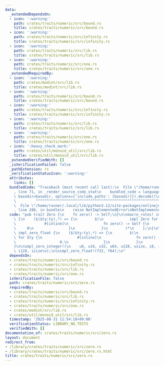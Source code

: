 ```yaml
---
data:
  _extendedDependsOn:
  - icon: ':warning:'
    path: crates/traits/numeric/src/bound.rs
    title: crates/traits/numeric/src/bound.rs
  - icon: ':warning:'
    path: crates/traits/numeric/src/infinity.rs
    title: crates/traits/numeric/src/infinity.rs
  - icon: ':warning:'
    path: crates/traits/numeric/src/lib.rs
    title: crates/traits/numeric/src/lib.rs
  - icon: ':warning:'
    path: crates/traits/numeric/src/one.rs
    title: crates/traits/numeric/src/one.rs
  _extendedRequiredBy:
  - icon: ':warning:'
    path: crates/modint/src/lib.rs
    title: crates/modint/src/lib.rs
  - icon: ':warning:'
    path: crates/traits/numeric/src/bound.rs
    title: crates/traits/numeric/src/bound.rs
  - icon: ':warning:'
    path: crates/traits/numeric/src/infinity.rs
    title: crates/traits/numeric/src/infinity.rs
  - icon: ':warning:'
    path: crates/traits/numeric/src/lib.rs
    title: crates/traits/numeric/src/lib.rs
  - icon: ':warning:'
    path: crates/traits/numeric/src/one.rs
    title: crates/traits/numeric/src/one.rs
  - icon: ':heavy_check_mark:'
    path: crates/util/monoid_util/src/lib.rs
    title: crates/util/monoid_util/src/lib.rs
  _extendedVerifiedWith: []
  _isVerificationFailed: false
  _pathExtension: rs
  _verificationStatusIcon: ':warning:'
  attributes:
    links: []
  bundledCode: "Traceback (most recent call last):\n  File \"/home/runner/.local/lib/python3.12/site-packages/onlinejudge_verify/documentation/build.py\"\
    , line 71, in _render_source_code_stat\n    bundled_code = language.bundle(stat.path,\
    \ basedir=basedir, options={'include_paths': [basedir]}).decode()\n          \
    \         ^^^^^^^^^^^^^^^^^^^^^^^^^^^^^^^^^^^^^^^^^^^^^^^^^^^^^^^^^^^^^^^^^^^^^^^^^^^^^^^^^\n\
    \  File \"/home/runner/.local/lib/python3.12/site-packages/onlinejudge_verify/languages/rust.py\"\
    , line 288, in bundle\n    raise NotImplementedError\nNotImplementedError\n"
  code: "pub trait Zero {\n    fn zero() -> Self;\n}\n\nmacro_rules! impl_zero_integer\
    \ {\n    ($($ty:ty),*) => {\n        $(\n            impl Zero for $ty {\n   \
    \             #[inline]\n                fn zero() -> Self {\n               \
    \     0\n                }\n            }\n        )*\n    };\n}\n\nmacro_rules!\
    \ impl_zero_float {\n    ($($ty:ty),*) => {\n        $(\n            impl Zero\
    \ for $ty {\n                #[inline]\n                fn zero() -> Self {\n\
    \                    0.\n                }\n            }\n        )*\n    };\n\
    }\n\nimpl_zero_integer!(\n    u8, u16, u32, u64, u128, usize, i8, i16, i32, i64,\
    \ i128, isize\n);\n\nimpl_zero_float!(f32, f64);\n"
  dependsOn:
  - crates/traits/numeric/src/bound.rs
  - crates/traits/numeric/src/infinity.rs
  - crates/traits/numeric/src/lib.rs
  - crates/traits/numeric/src/one.rs
  isVerificationFile: false
  path: crates/traits/numeric/src/zero.rs
  requiredBy:
  - crates/traits/numeric/src/bound.rs
  - crates/traits/numeric/src/lib.rs
  - crates/traits/numeric/src/infinity.rs
  - crates/traits/numeric/src/one.rs
  - crates/modint/src/lib.rs
  - crates/util/monoid_util/src/lib.rs
  timestamp: '2025-08-31 11:54:18+09:00'
  verificationStatus: LIBRARY_NO_TESTS
  verifiedWith: []
documentation_of: crates/traits/numeric/src/zero.rs
layout: document
redirect_from:
- /library/crates/traits/numeric/src/zero.rs
- /library/crates/traits/numeric/src/zero.rs.html
title: crates/traits/numeric/src/zero.rs
---
```


